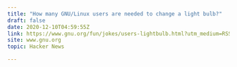 ```yaml
---
title: "How many GNU/Linux users are needed to change a light bulb?"
draft: false
date: 2020-12-10T04:59:55Z
link: https://www.gnu.org/fun/jokes/users-lightbulb.html?utm_medium=RSS&utm_source=hune
site: www.gnu.org
topic: Hacker News  

---
```

